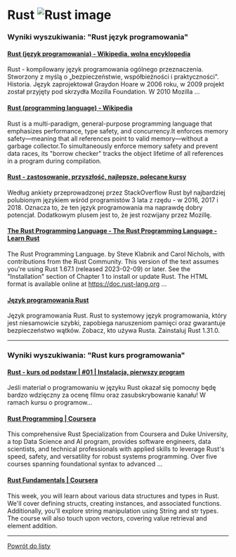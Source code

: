# Rust ![Rust image](https://www.tiobe.com/wp-content/themes/tiobe/tiobe-index/images/Rust.png)

### Wyniki wyszukiwania: "Rust język programowania" 

#### [Rust (język programowania) - Wikipedia, wolna encyklopedia](https://pl.wikipedia.org/wiki/Rust_(język_programowania)) 

 Rust - kompilowany język programowania ogólnego przeznaczenia. Stworzony z myślą o „bezpieczeństwie, współbieżności i praktyczności". Historia. Język zaprojektował Graydon Hoare w 2006 roku, w 2009 projekt został przyjęty pod skrzydła Mozilla Foundation. W 2010 Mozilla ...




#### [Rust (programming language) - Wikipedia](https://en.wikipedia.org/wiki/Rust_(programming_language)) 

 Rust is a multi-paradigm, general-purpose programming language that emphasizes performance, type safety, and concurrency.It enforces memory safety—meaning that all references point to valid memory—without a garbage collector.To simultaneously enforce memory safety and prevent data races, its "borrow checker" tracks the object lifetime of all references in a program during compilation.




#### [Rust - zastosowanie, przyszłość, najlepsze, polecane kursy](https://jaki-jezyk-programowania.pl/technologie/rust/) 

 Według ankiety przeprowadzonej przez StackOverflow Rust był najbardziej polubionym językiem wśród programistów 3 lata z rzędu - w 2016, 2017 i 2018. Oznacza to, że ten język programowania ma naprawdę dobry potencjał. Dodatkowym plusem jest to, że jest rozwijany przez Mozillę.




#### [The Rust Programming Language - The Rust Programming Language - Learn Rust](https://doc.rust-lang.org/stable/book/) 

 The Rust Programming Language. by Steve Klabnik and Carol Nichols, with contributions from the Rust Community. This version of the text assumes you're using Rust 1.67.1 (released 2023-02-09) or later. See the "Installation" section of Chapter 1 to install or update Rust. The HTML format is available online at https://doc.rust-lang.org ...




#### [Język programowania Rust](https://prev.rust-lang.org/pl-PL/) 

 Język programowania Rust. Rust to systemowy język programowania, który jest niesamowicie szybki, zapobiega naruszeniom pamięci oraz gwarantuje bezpieczeństwo wątków. Zobacz, kto używa Rusta. Zainstaluj Rust 1.31.0.






---

### Wyniki wyszukiwania: "Rust kurs programowania" 

#### [Rust - kurs od podstaw | #01 | Instalacja, pierwszy program](https://www.youtube.com/watch?v=Mam6MOZzIE0) 

 Jeśli materiał o programowaniu w języku Rust okazał się pomocny będę bardzo wdzięczny za ocenę filmu oraz zasubskrybowanie kanału! W ramach kursu o programow...




#### [Rust Programming | Coursera](https://www.coursera.org/specializations/rust-programming) 

 This comprehensive Rust Specialization from Coursera and Duke University, a top Data Science and AI program, provides software engineers, data scientists, and technical professionals with applied skills to leverage Rust's speed, safety, and versatility for robust systems programming. Over five courses spanning foundational syntax to advanced ...




#### [Rust Fundamentals | Coursera](https://www.coursera.org/learn/rust-fundamentals) 

 This week, you will learn about various data structures and types in Rust. We'll cover defining structs, creating instances, and associated functions. Additionally, you'll explore string manipulation using String and str types. The course will also touch upon vectors, covering value retrieval and element addition.






---

 [Powrót do listy](../top20.md)